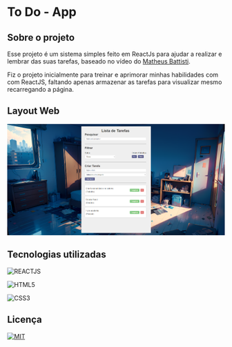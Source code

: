 # To Do - App

## Sobre o projeto

Esse projeto é um sistema simples feito em ReactJs para ajudar a realizar e lembrar das suas tarefas, baseado no vídeo do [Matheus Battisti](https://www.youtube.com/@MatheusBattisti).

Fiz o projeto inicialmente para treinar e aprimorar minhas habilidades com com ReactJS, faltando apenas armazenar as tarefas para visualizar mesmo recarregando a página.

## Layout Web

![Web 1](https://github.com/MatheusArimura/assets/blob/master/todo_reactjs/todo-desktop.png)

## Tecnologias utilizadas

![REACTJS](https://img.shields.io/badge/REACTJS-%2361DAFB?style=for-the-badge&logo=react&logoColor=black)

![HTML5](https://img.shields.io/badge/HTML5-%23E34F26?style=for-the-badge&logo=html5&logoColor=white)

![CSS3](https://img.shields.io/badge/CSS3-blue?style=for-the-badge&logo=css3)

## Licença

[![MIT](https://img.shields.io/badge/MIT-green?style=for-the-badge&logoColor=black&label=license)](https://github.com/MatheusArimura/to_do_reactjs/blob/master/LICENSE)
